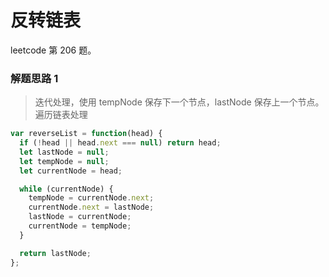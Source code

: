 # 反转链表

leetcode 第 206 题。

### 解题思路 1

> 迭代处理，使用 tempNode 保存下一个节点，lastNode 保存上一个节点。 遍历链表处理

```javascript
var reverseList = function(head) {
  if (!head || head.next === null) return head;
  let lastNode = null;
  let tempNode = null;
  let currentNode = head;

  while (currentNode) {
    tempNode = currentNode.next;
    currentNode.next = lastNode;
    lastNode = currentNode;
    currentNode = tempNode;
  }

  return lastNode;
};
```

